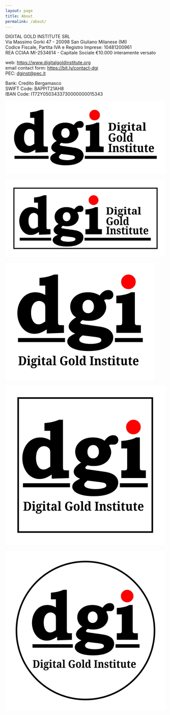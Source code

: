 ```yaml
---
layout: page
title: About
permalink: /about/
---
```


DIGITAL GOLD INSTITUTE SRL  
Via Massimo Gorki 47 - 20098 San Giuliano Milanese (MI)  
Codice Fiscale, Partita IVA e Registro Imprese: 10481200961  
REA CCIAA MI-2534614 - Capitale Sociale €10.000 interamente versato

web: <https://www.digitalgoldinstitute.org>  
email contact form: <https://bit.ly/contact-dgi>  
PEC: [dginst@pec.it](mailto:dginst@pec.it)

Bank: Credito Bergamasco  
SWIFT Code: BAPPIT21AH8  
IBAN Code: IT72Y0503433730000000015343

[![Digital Gold Institute SVG Logo](/images/logo/dgi-hor.svg)](/images/logo/dgi-hor.svg)

[![Digital Gold Institute SVG Logo](/images/logo/dgi-hor-border.svg)](/images/logo/dgi-hor-border.svg)

[![Digital Gold Institute SVG Logo](/images/logo/dgi-square.svg)](/images/logo/dgi-square.svg)

[![Digital Gold Institute SVG Logo](/images/logo/dgi-square-border.svg)](/images/logo/dgi-square-border.svg)

[![Digital Gold Institute SVG Logo](/images/logo/dgi-round.svg)](/images/logo/dgi-round.svg)
